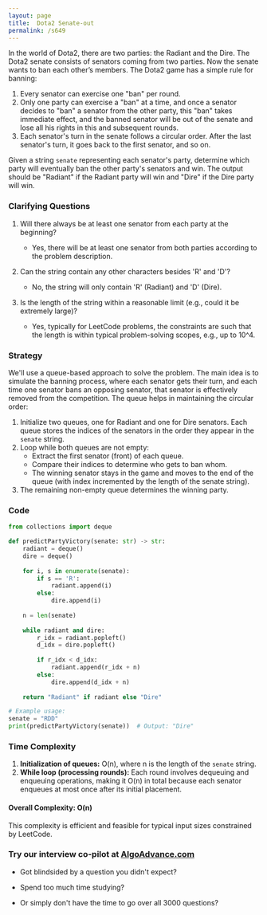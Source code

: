 ```yaml
---
layout: page
title:  Dota2 Senate-out
permalink: /s649
---
```


In the world of Dota2, there are two parties: the Radiant and the Dire. The Dota2 senate consists of senators coming from two parties. Now the senate wants to ban each other’s members. The Dota2 game has a simple rule for banning:

1. Every senator can exercise one "ban" per round.
2. Only one party can exercise a "ban" at a time, and once a senator decides to "ban" a senator from the other party, this "ban" takes immediate effect, and the banned senator will be out of the senate and lose all his rights in this and subsequent rounds.
3. Each senator's turn in the senate follows a circular order. After the last senator's turn, it goes back to the first senator, and so on.

Given a string `senate` representing each senator's party, determine which party will eventually ban the other party's senators and win. The output should be "Radiant" if the Radiant party will win and "Dire" if the Dire party will win.

### Clarifying Questions

1. Will there always be at least one senator from each party at the beginning? 
   - Yes, there will be at least one senator from both parties according to the problem description.
  
2. Can the string contain any other characters besides 'R' and 'D'?
   - No, the string will only contain 'R' (Radiant) and 'D' (Dire).

3. Is the length of the string within a reasonable limit (e.g., could it be extremely large)?
   - Yes, typically for LeetCode problems, the constraints are such that the length is within typical problem-solving scopes, e.g., up to 10^4.

### Strategy

We'll use a queue-based approach to solve the problem. The main idea is to simulate the banning process, where each senator gets their turn, and each time one senator bans an opposing senator, that senator is effectively removed from the competition. The queue helps in maintaining the circular order:

1. Initialize two queues, one for Radiant and one for Dire senators. Each queue stores the indices of the senators in the order they appear in the `senate` string.
2. Loop while both queues are not empty:
   - Extract the first senator (front) of each queue.
   - Compare their indices to determine who gets to ban whom.
   - The winning senator stays in the game and moves to the end of the queue (with index incremented by the length of the senate string).
3. The remaining non-empty queue determines the winning party.

### Code

```python
from collections import deque

def predictPartyVictory(senate: str) -> str:
    radiant = deque()
    dire = deque()
    
    for i, s in enumerate(senate):
        if s == 'R':
            radiant.append(i)
        else:
            dire.append(i)
    
    n = len(senate)
    
    while radiant and dire:
        r_idx = radiant.popleft()
        d_idx = dire.popleft()
        
        if r_idx < d_idx:
            radiant.append(r_idx + n)
        else:
            dire.append(d_idx + n)
    
    return "Radiant" if radiant else "Dire"

# Example usage:
senate = "RDD"
print(predictPartyVictory(senate))  # Output: "Dire"
```

### Time Complexity

1. **Initialization of queues:** O(n), where n is the length of the `senate` string.
2. **While loop (processing rounds):** Each round involves dequeuing and enqueuing operations, making it O(n) in total because each senator enqueues at most once after its initial placement.

#### Overall Complexity: O(n)

This complexity is efficient and feasible for typical input sizes constrained by LeetCode.


### Try our interview co-pilot at [AlgoAdvance.com](https://algoAdvance.com)

- Got blindsided by a question you didn't expect?

- Spend too much time studying?

- Or simply don't have the time to go over all 3000 questions?

